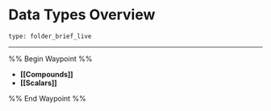 # Data Types Overview
 
```ccard
type: folder_brief_live
```
 
---

%% Begin Waypoint %%
- **[[Compounds]]**
- **[[Scalars]]**

%% End Waypoint %%